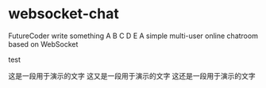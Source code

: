 # websocket-chat
FutureCoder write something
A
B
C
D
E
A simple multi-user online chatroom based on WebSocket


test

这是一段用于演示的文字
这又是一段用于演示的文字
这还是一段用于演示的文字

